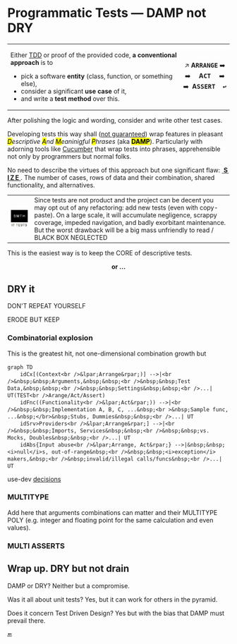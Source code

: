 # Programmatic Tests &mdash; DAMP not DRY

<table><tr><td><p>Either <a href="../../asDrive">TDD</a> or proof of the provided code, <b>a conventional approach</b> is to</p>
    <ul>
        <li>pick a software <b>entity</b> (class, function, or something else),</li>
        <li>consider a significant <b>use case</b> of it,</li>
        <li>and write a <b>test method</b> over this.</li>
    </ul>
</td><td><p align="center">
↗️&nbsp;<b>A<samp>RRANGE</samp></b>&nbsp;➡️ <br />➡️&nbsp;&nbsp;&nbsp;&nbsp;&nbsp;<b>A<samp>CT</samp></b>&nbsp;&nbsp;&nbsp;&nbsp;&nbsp;➡️ <br />➡️&nbsp;&nbsp;<b>A<samp>SSERT&nbsp;&nbsp;↩️</samp></b>
</p></td></tr></table>

After polishing the logic and wording, consider and write other test cases. 

Developing tests this way shall (<ins>not guaranteed</ins>) wrap features in pleasant _<mark>D</mark>escriptive <mark>A</mark>nd <mark>M</mark>eaninigful <mark>P</mark>hrases_ (aka <mark><b>DAMP</b></mark>). Particularly with adorning tools like [Cucumber](https://cucumber.io/docs/guides/10-minute-tutorial/?lang=java#write-a-scenario) that wrap tests into phrases, apprehensible not only by programmers but normal folks.

No need to describe the virtues of this approach but one significant flaw: <ins>&nbsp;<b>S&thinsp;I&thinsp;Z&thinsp;E</b>&nbsp;</ins>. The number of cases, rows of data and their combination, shared functionality, and alternatives.

<table><tr><td><picture><img alt="&nbsp;Black box of test (not of tested code)" src="../../../../_rsc/_img/memes/ItTestsSmth.jpg" /></picture>    
</td><td>
Since tests are not product and the project can be decent you may opt out of any refactoring: add new tests (even with copy-paste). On a large scale, it will accumulate negligence, scrappy coverage, impeded navigation, and badly exorbitant maintenance. 
But the worst drawback will be a big mass unfriendly to read / BLACK BOX NEGLECTED    
</td></tr></table>

This is the easiest way is to keep the CORE of descriptive tests.

<p align="center"><b>or&nbsp;...</b></p>

## DRY it

DON'T REPEAT YOURSELF

ERODE BUT KEEP

### Combinatorial explosion

This is the greatest hit, not one-dimensional combination growth but 

```mermaid
graph TD
    idCx[(Context<br />&lpar;Arrange&rpar;)] -->|<br />&nbsp;&nbsp;Arguments,&nbsp;&nbsp;<br />&nbsp;&nbsp;Test Data,&nbsp;&nbsp;<br />&nbsp;&nbsp;Settings&nbsp;&nbsp;<br />...| UT(TEST<br />Arange/Act/Assert)
    idFnc((Functionality<br />&lpar;Act&rpar;)) -->|<br />&nbsp;&nbsp;Implementation A, B, C, ...&nbsp;<br >&nbsp;Sample func, ...&nbsp;</br>&nbsp;Stubs, Dummies&nbsp;&nbsp;<br />...| UT
    idSrv>Providers<br />&lpar;Arrange&rpar;] -->|<br />&nbsp;&nbsp;Imports, Services&nbsp;&nbsp;<br />&nbsp;&nbsp;vs. Mocks, Doubles&nbsp;&nbsp;<br />...| UT
    idAbs{Input abuse<br />&lpar;Arrange, Act&rpar;} -->|&nbsp;&nbsp;<i>null</i>s, out-of-range&nbsp;<br />&nbsp;&nbsp;<i>exception</i> makers,&nbsp;<br />&nbsp;invalid/illegal calls/funcs&nbsp;<br />...| UT

```

use-dev [decisions](https://github.com/Kyriosity/use-dev/blob/main/README+/tests/README+/prog_tests-multi_feed.md)

### MULTITYPE

Add here that arguments combinations can matter and their MULTITYPE POLY (e.g. integer and floating point for the same calculation and even values).

### MULTI ASSERTS


## Wrap up. DRY but not drain 

DAMP or DRY? Neither but a compromise.

Was it all about unit tests? Yes, but it can work for others in the pyramid.

Does it concern Test Driven Design? Yes but with the bias that DAMP must prevail there.

🔚

